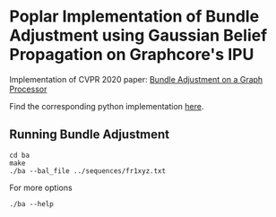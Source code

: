 # Poplar Implementation of Bundle Adjustment using Gaussian Belief Propagation on Graphcore's IPU

Implementation of CVPR 2020 paper: [Bundle Adjustment on a Graph Processor](https://arxiv.org/abs/2003.03134)

Find the corresponding python implementation [here](https://github.com/joeaortiz/gbp).

## Running Bundle Adjustment

```
cd ba
make
./ba --bal_file ../sequences/fr1xyz.txt
```

For more options

 ```
 ./ba --help
 ```
